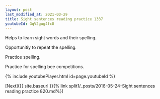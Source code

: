 ```yaml
---
layout: post
last_modified_at: 2021-03-29
title: Sight sentences reading practice 1337
youtubeId: GqV2gug4fc8
---
```

 
 
Helps to learn sight words and their spelling.

Opportunitiy to repeat the spelling. 

Practice spelling. 
 
Practice for spelling bee competitions. 
 
{% include youtubePlayer.html id=page.youtubeId %}
 
 

[Next]({{ site.baseurl }}{% link  split1/_posts/2016-05-24-Sight sentences reading practice 820.md%})
 
